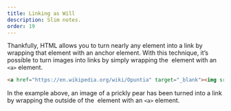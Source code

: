 ```yaml
---
title: Linking as Will
description: Slim notes.
order: 19
---
```


Thankfully, HTML allows you to turn nearly any element into a link by wrapping that element with an anchor element. With this technique, it’s possible to turn images into links by simply wrapping the <img> element with an `<a>` element.

```html
<a href="https://en.wikipedia.org/wiki/Opuntia" target="_blank"><img src="https://www.Prickly_Pear_Closeup.jpg" alt="A red prickly pear fruit"/></a>
```

In the example above, an image of a prickly pear has been turned into a link by wrapping the outside of the <img> element with an `<a>` element.
